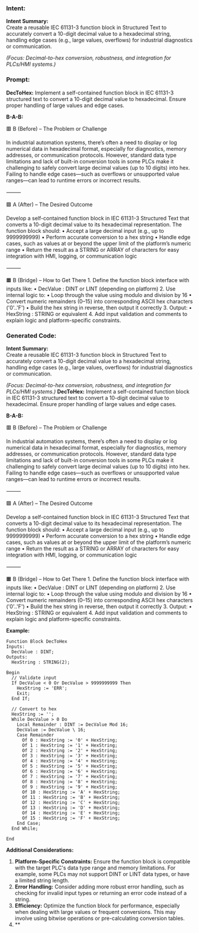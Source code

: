 ### Intent:
**Intent Summary:**  
Create a reusable IEC 61131-3 function block in Structured Text to accurately convert a 10-digit decimal value to a hexadecimal string, handling edge cases (e.g., large values, overflows) for industrial diagnostics or communication.  

*(Focus: Decimal-to-hex conversion, robustness, and integration for PLCs/HMI systems.)*

### Prompt:
**DecToHex:**
Implement a self-contained function block in IEC 61131-3 structured text to convert a 10-digit decimal value to hexadecimal. Ensure proper handling of large values and edge cases.

**B-A-B:**

🟥 B (Before) – The Problem or Challenge

In industrial automation systems, there’s often a need to display or log numerical data in hexadecimal format, especially for diagnostics, memory addresses, or communication protocols. However, standard data type limitations and lack of built-in conversion tools in some PLCs make it challenging to safely convert large decimal values (up to 10 digits) into hex. Failing to handle edge cases—such as overflows or unsupported value ranges—can lead to runtime errors or incorrect results.

⸻

🟩 A (After) – The Desired Outcome

Develop a self-contained function block in IEC 61131-3 Structured Text that converts a 10-digit decimal value to its hexadecimal representation. The function block should:
	•	Accept a large decimal input (e.g., up to 9999999999)
	•	Perform accurate conversion to a hex string
	•	Handle edge cases, such as values at or beyond the upper limit of the platform’s numeric range
	•	Return the result as a STRING or ARRAY of characters for easy integration with HMI, logging, or communication logic

⸻

🟧 B (Bridge) – How to Get There
	1.	Define the function block interface with inputs like:
	•	DecValue : DINT or LINT (depending on platform)
	2.	Use internal logic to:
	•	Loop through the value using modulo and division by 16
	•	Convert numeric remainders (0–15) into corresponding ASCII hex characters ('0'..'F')
	•	Build the hex string in reverse, then output it correctly
	3.	Output:
	•	HexString : STRING or equivalent
	4.	Add input validation and comments to explain logic and platform-specific constraints.

### Generated Code:
**Intent Summary:**  
Create a reusable IEC 61131-3 function block in Structured Text to accurately convert a 10-digit decimal value to a hexadecimal string, handling edge cases (e.g., large values, overflows) for industrial diagnostics or communication.  

*(Focus: Decimal-to-hex conversion, robustness, and integration for PLCs/HMI systems.)*
**DecToHex:**
Implement a self-contained function block in IEC 61131-3 structured text to convert a 10-digit decimal value to hexadecimal. Ensure proper handling of large values and edge cases.

**B-A-B:**

🟥 B (Before) – The Problem or Challenge

In industrial automation systems, there’s often a need to display or log numerical data in hexadecimal format, especially for diagnostics, memory addresses, or communication protocols. However, standard data type limitations and lack of built-in conversion tools in some PLCs make it challenging to safely convert large decimal values (up to 10 digits) into hex. Failing to handle edge cases—such as overflows or unsupported value ranges—can lead to runtime errors or incorrect results.

⸻

🟩 A (After) – The Desired Outcome

Develop a self-contained function block in IEC 61131-3 Structured Text that converts a 10-digit decimal value to its hexadecimal representation. The function block should:
	•	Accept a large decimal input (e.g., up to 9999999999)
	•	Perform accurate conversion to a hex string
	•	Handle edge cases, such as values at or beyond the upper limit of the platform’s numeric range
	•	Return the result as a STRING or ARRAY of characters for easy integration with HMI, logging, or communication logic

⸻

🟧 B (Bridge) – How to Get There
	1.	Define the function block interface with inputs like:
	•	DecValue : DINT or LINT (depending on platform)
	2.	Use internal logic to:
	•	Loop through the value using modulo and division by 16
	•	Convert numeric remainders (0–15) into corresponding ASCII hex characters ('0'..'F')
	•	Build the hex string in reverse, then output it correctly
	3.	Output:
	•	HexString : STRING or equivalent
	4.	Add input validation and comments to explain logic and platform-specific constraints.  

**Example:**

```ST
Function Block DecToHex
Inputs:
  DecValue : DINT;
Outputs:
  HexString : STRING(2);

Begin
  // Validate input
  If DecValue < 0 Or DecValue > 9999999999 Then
    HexString := 'ERR';
    Exit;
  End If;

  // Convert to hex
  HexString := '';
  While DecValue > 0 Do
    Local Remainder : DINT := DecValue Mod 16;
    DecValue := DecValue \ 16;
    Case Remainder
      Of 0 : HexString := '0' + HexString;
      Of 1 : HexString := '1' + HexString;
      Of 2 : HexString := '2' + HexString;
      Of 3 : HexString := '3' + HexString;
      Of 4 : HexString := '4' + HexString;
      Of 5 : HexString := '5' + HexString;
      Of 6 : HexString := '6' + HexString;
      Of 7 : HexString := '7' + HexString;
      Of 8 : HexString := '8' + HexString;
      Of 9 : HexString := '9' + HexString;
      Of 10 : HexString := 'A' + HexString;
      Of 11 : HexString := 'B' + HexString;
      Of 12 : HexString := 'C' + HexString;
      Of 13 : HexString := 'D' + HexString;
      Of 14 : HexString := 'E' + HexString;
      Of 15 : HexString := 'F' + HexString;
    End Case;
  End While;

End
```

**Additional Considerations:**

1.	**Platform-Specific Constraints:** Ensure the function block is compatible with the target PLC's data type range and memory limitations. For example, some PLCs may not support DINT or LINT data types, or have a limited string length.
2.	**Error Handling:** Consider adding more robust error handling, such as checking for invalid input types or returning an error code instead of a string.
3.	**Efficiency:** Optimize the function block for performance, especially when dealing with large values or frequent conversions. This may involve using bitwise operations or pre-calculating conversion tables.
4.	**
